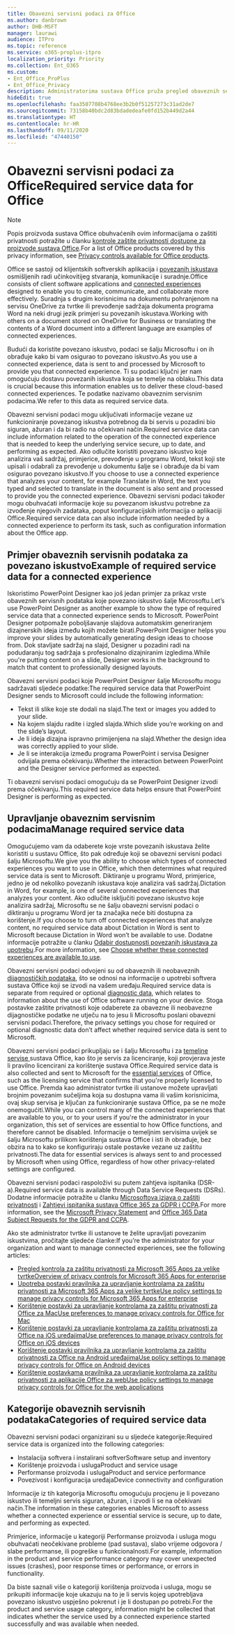 ```yaml
---
title: Obavezni servisni podaci za Office
ms.author: danbrown
author: DHB-MSFT
manager: laurawi
audience: ITPro
ms.topic: reference
ms.service: o365-proplus-itpro
localization_priority: Priority
ms.collection: Ent_O365
ms.custom:
- Ent_Office_ProPlus
- Ent_Office_Privacy
description: Administratorima sustava Office pruža pregled obaveznih servisnih podataka koji se prikupljaju o povezanim iskustvima u sustavu Office.
hideEdit: true
ms.openlocfilehash: faa3507708b4768ee3b2b0f51257273c31ad2de7
ms.sourcegitcommit: 73158b40bdc2d83bdadedeafe0fd152b449d2a44
ms.translationtype: HT
ms.contentlocale: hr-HR
ms.lasthandoff: 09/11/2020
ms.locfileid: "47440150"
---
```

# <a name="required-service-data-for-office"></a><span data-ttu-id="944fe-103">Obavezni servisni podaci za Office</span><span class="sxs-lookup"><span data-stu-id="944fe-103">Required service data for Office</span></span>

> [!NOTE]
> <span data-ttu-id="944fe-104">Popis proizvoda sustava Office obuhvaćenih ovim informacijama o zaštiti privatnosti potražite u članku [kontrole zaštite privatnosti dostupne za proizvode sustava Office](products-versions-privacy-controls.md).</span><span class="sxs-lookup"><span data-stu-id="944fe-104">For a list of Office products covered by this privacy information, see [Privacy controls available for Office products](products-versions-privacy-controls.md).</span></span>

<span data-ttu-id="944fe-105">Office se sastoji od klijentskih softverskih aplikacija i [povezanih iskustava](connected-experiences.md) osmišljenih radi učinkovitijeg stvaranja, komunikacije i suradnje.</span><span class="sxs-lookup"><span data-stu-id="944fe-105">Office consists of client software applications and [connected experiences](connected-experiences.md) designed to enable you to create, communicate, and collaborate more effectively.</span></span> <span data-ttu-id="944fe-106">Suradnja s drugim korisnicima na dokumentu pohranjenom na servisu OneDrive za tvrtke ili prevođenje sadržaja dokumenta programa Word na neki drugi jezik primjeri su povezanih iskustava.</span><span class="sxs-lookup"><span data-stu-id="944fe-106">Working with others on a document stored on OneDrive for Business or translating the contents of a Word document into a different language are examples of connected experiences.</span></span>

<span data-ttu-id="944fe-107">Budući da koristite povezano iskustvo, podaci se šalju Microsoftu i on ih obrađuje kako bi vam osigurao to povezano iskustvo.</span><span class="sxs-lookup"><span data-stu-id="944fe-107">As you use a connected experience, data is sent to and processed by Microsoft to provide you that connected experience.</span></span> <span data-ttu-id="944fe-108">Ti su podaci ključni jer nam omogućuju dostavu povezanih iskustva koja se temelje na oblaku.</span><span class="sxs-lookup"><span data-stu-id="944fe-108">This data is crucial because this information enables us to deliver these cloud-based connected experiences.</span></span> <span data-ttu-id="944fe-109">Te podatke nazivamo obaveznim servisnim podacima.</span><span class="sxs-lookup"><span data-stu-id="944fe-109">We refer to this data as required service data.</span></span>

<span data-ttu-id="944fe-110">Obavezni servisni podaci mogu uključivati informacije vezane uz funkcioniranje povezanog iskustva potrebnog da bi servis u pozadini bio siguran, ažuran i da bi radio na očekivani način.</span><span class="sxs-lookup"><span data-stu-id="944fe-110">Required service data can include information related to the operation of the connected experience that is needed to keep the underlying service secure, up to date, and performing as expected.</span></span> <span data-ttu-id="944fe-111">Ako odlučite koristiti povezano iskustvo koje analizira vaš sadržaj, primjerice, prevođenje u programu Word, tekst koji ste upisali i odabrali za prevođenje u dokumentu šalje se i obrađuje da bi vam osigurao povezano iskustvo.</span><span class="sxs-lookup"><span data-stu-id="944fe-111">If you choose to use a connected experience that analyzes your content, for example Translate in Word, the text you typed and selected to translate in the document is also sent and processed to provide you the connected experience.</span></span> <span data-ttu-id="944fe-112">Obavezni servisni podaci također mogu obuhvaćati informacije koje su povezanom iskustvu potrebne za izvođenje njegovih zadataka, poput konfiguracijskih informacija o aplikaciji Office.</span><span class="sxs-lookup"><span data-stu-id="944fe-112">Required service data can also include information needed by a connected experience to perform its task, such as configuration information about the Office app.</span></span>

## <a name="example-of-required-service-data-for-a-connected-experience"></a><span data-ttu-id="944fe-113">Primjer obaveznih servisnih podataka za povezano iskustvo</span><span class="sxs-lookup"><span data-stu-id="944fe-113">Example of required service data for a connected experience</span></span>

<span data-ttu-id="944fe-114">Iskoristimo PowerPoint Designer kao još jedan primjer za prikaz vrste obaveznih servisnih podataka koje povezano iskustvo šalje Microsoftu.</span><span class="sxs-lookup"><span data-stu-id="944fe-114">Let’s use PowerPoint Designer as another example to show the type of required service data that a connected experience sends to Microsoft.</span></span> <span data-ttu-id="944fe-115">PowerPoint Designer potpomaže poboljšavanje slajdova automatskim generiranjem dizajnerskih ideja između kojih možete birati.</span><span class="sxs-lookup"><span data-stu-id="944fe-115">PowerPoint Designer helps you improve your slides by automatically generating design ideas to choose from.</span></span> <span data-ttu-id="944fe-116">Dok stavljate sadržaj na slajd, Designer u pozadini radi na podudaranju tog sadržaja s profesionalno dizajniranim izgledima.</span><span class="sxs-lookup"><span data-stu-id="944fe-116">While you're putting content on a slide, Designer works in the background to match that content to professionally designed layouts.</span></span>

<span data-ttu-id="944fe-117">Obavezni servisni podaci koje PowerPoint Designer šalje Microsoftu mogu sadržavati sljedeće podatke:</span><span class="sxs-lookup"><span data-stu-id="944fe-117">The required service data that PowerPoint Designer sends to Microsoft could include the following information:</span></span>
- <span data-ttu-id="944fe-118">Tekst ili slike koje ste dodali na slajd.</span><span class="sxs-lookup"><span data-stu-id="944fe-118">The text or images you added to your slide.</span></span>
- <span data-ttu-id="944fe-119">Na kojem slajdu radite i izgled slajda.</span><span class="sxs-lookup"><span data-stu-id="944fe-119">Which slide you’re working on and the slide’s layout.</span></span>
- <span data-ttu-id="944fe-120">Je li ideja dizajna ispravno primijenjena na slajd.</span><span class="sxs-lookup"><span data-stu-id="944fe-120">Whether the design idea was correctly applied to your slide.</span></span>
- <span data-ttu-id="944fe-121">Je li se interakcija između programa PowerPoint i servisa Designer odvijala prema očekivanju.</span><span class="sxs-lookup"><span data-stu-id="944fe-121">Whether the interaction between PowerPoint and the Designer service performed as expected.</span></span>

<span data-ttu-id="944fe-122">Ti obavezni servisni podaci omogućuju da se PowerPoint Designer izvodi prema očekivanju.</span><span class="sxs-lookup"><span data-stu-id="944fe-122">This required service data helps ensure that PowerPoint Designer is performing as expected.</span></span>

## <a name="manage-required-service-data"></a><span data-ttu-id="944fe-123">Upravljanje obaveznim servisnim podacima</span><span class="sxs-lookup"><span data-stu-id="944fe-123">Manage required service data</span></span>

<span data-ttu-id="944fe-124">Omogućujemo vam da odaberete koje vrste povezanih iskustava želite koristiti u sustavu Office, što pak određuje koji se obavezni servisni podaci šalju Microsoftu.</span><span class="sxs-lookup"><span data-stu-id="944fe-124">We give you the ability to choose which types of connected experiences you want to use in Office, which then determines what required service data is sent to Microsoft.</span></span> <span data-ttu-id="944fe-125">Diktiranje u programu Word, primjerice, jedno je od nekoliko povezanih iskustava koje analizira vaš sadržaj.</span><span class="sxs-lookup"><span data-stu-id="944fe-125">Dictation in Word, for example, is one of several connected experiences that analyzes your content.</span></span> <span data-ttu-id="944fe-126">Ako odlučite isključiti povezano iskustvo koje analizira sadržaj, Microsoftu se ne šalju obavezni servisni podaci o diktiranju u programu Word jer ta značajka neće biti dostupna za korištenje.</span><span class="sxs-lookup"><span data-stu-id="944fe-126">If you choose to turn off connected experiences that analyze content, no required service data about Dictation in Word is sent to Microsoft because Dictation in Word won’t be available to use.</span></span> <span data-ttu-id="944fe-127">Dodatne informacije potražite u članku [Odabir dostupnosti povezanih iskustava za upotrebu](connected-experiences.md#choose-whether-these-connected-experiences-are-available-to-use).</span><span class="sxs-lookup"><span data-stu-id="944fe-127">For more information, see [Choose whether these connected experiences are available to use](connected-experiences.md#choose-whether-these-connected-experiences-are-available-to-use).</span></span>

<span data-ttu-id="944fe-128">Obavezni servisni podaci odvojeni su od obaveznih ili neobaveznih [dijagnostičkih podataka](overview-privacy-controls.md#diagnostic-data-sent-from-microsoft-365-apps-for-enterprise-to-microsoft), što se odnosi na informacije o upotrebi softvera sustava Office koji se izvodi na vašem uređaju.</span><span class="sxs-lookup"><span data-stu-id="944fe-128">Required service data is separate from required or optional [diagnostic data](overview-privacy-controls.md#diagnostic-data-sent-from-microsoft-365-apps-for-enterprise-to-microsoft), which relates to information about the use of Office software running on your device.</span></span> <span data-ttu-id="944fe-129">Stoga postavke zaštite privatnosti koje odaberete za obavezne ili neobavezne dijagnostičke podatke ne utječu na to jesu li Microsoftu poslani obavezni servisni podaci.</span><span class="sxs-lookup"><span data-stu-id="944fe-129">Therefore, the privacy settings you chose for required or optional diagnostic data don’t affect whether required service data is sent to Microsoft.</span></span>

<span data-ttu-id="944fe-130">Obavezni servisni podaci prikupljaju se i šalju Microsoftu i za [temeljne servise ](essential-services.md) sustava Office, kao što je servis za licenciranje, koji provjerava jeste li pravilno licencirani za korištenje sustava Office.</span><span class="sxs-lookup"><span data-stu-id="944fe-130">Required service data is also collected and sent to Microsoft for the [essential services](essential-services.md) of Office, such as the licensing service that confirms that you're properly licensed to use Office.</span></span> <span data-ttu-id="944fe-131">Premda kao administrator tvrtke ili ustanove možete upravljati brojnim povezanim sučeljima koja su dostupna vama ili vašim korisnicima, ovaj skup servisa je ključan za funkcioniranje sustava Office, pa se ne može onemogućiti.</span><span class="sxs-lookup"><span data-stu-id="944fe-131">While you can control many of the connected experiences that are available to you, or to your users if you're the administrator in your organization, this set of services are essential to how Office functions, and therefore cannot be disabled.</span></span> <span data-ttu-id="944fe-132">Informacije o temeljnim servisima uvijek se šalju Microsoftu prilikom korištenja sustava Office i isti ih obrađuje, bez obzira na to kako se konfiguriraju ostale postavke vezane uz zaštitu privatnosti.</span><span class="sxs-lookup"><span data-stu-id="944fe-132">The data for essential services is always sent to and processed by Microsoft when using Office, regardless of how other privacy-related settings are configured.</span></span>

<span data-ttu-id="944fe-133">Obavezni servisni podaci raspoloživi su putem zahtjeva ispitanika (DSR-a).</span><span class="sxs-lookup"><span data-stu-id="944fe-133">Required service data is available through Data Service Requests (DSRs).</span></span> <span data-ttu-id="944fe-134">Dodatne informacije potražite u članku [Microsoftova izjava o zaštiti privatnosti](https://privacy.microsoft.com/privacystatement) i [Zahtjevi ispitanika sustava Office 365 za GDPR i CCPA](https://docs.microsoft.com/microsoft-365/compliance/gdpr-dsr-office365).</span><span class="sxs-lookup"><span data-stu-id="944fe-134">For more information, see the [Microsoft Privacy Statement](https://privacy.microsoft.com/privacystatement) and [Office 365 Data Subject Requests for the GDPR and CCPA](https://docs.microsoft.com/microsoft-365/compliance/gdpr-dsr-office365).</span></span>

<span data-ttu-id="944fe-135">Ako ste administrator tvrtke ili ustanove te želite upravljati povezanim iskustvima, pročitajte sljedeće članke:</span><span class="sxs-lookup"><span data-stu-id="944fe-135">If you’re the administrator for your organization and want to manage connected experiences, see the following articles:</span></span>

- [<span data-ttu-id="944fe-136">Pregled kontrola za zaštitu privatnosti za Microsoft 365 Apps za velike tvrtke</span><span class="sxs-lookup"><span data-stu-id="944fe-136">Overview of privacy controls for Microsoft 365 Apps for enterprise</span></span>](overview-privacy-controls.md)
- [<span data-ttu-id="944fe-137">Upotreba postavki pravilnika za upravljanje kontrolama za zaštitu privatnosti za Microsoft 365 Apps za velike tvrtke</span><span class="sxs-lookup"><span data-stu-id="944fe-137">Use policy settings to manage privacy controls for Microsoft 365 Apps for enterprise</span></span>](manage-privacy-controls.md)
- [<span data-ttu-id="944fe-138">Korištenje postavki za upravljanje kontrolama za zaštitu privatnosti za Office za Mac</span><span class="sxs-lookup"><span data-stu-id="944fe-138">Use preferences to manage privacy controls for Office for Mac</span></span>](mac-privacy-preferences.md)
- [<span data-ttu-id="944fe-139">Korištenje postavki za upravljanje kontrolama za zaštitu privatnosti za Office na iOS uređajima</span><span class="sxs-lookup"><span data-stu-id="944fe-139">Use preferences to manage privacy controls for Office on iOS devices</span></span>](ios-privacy-preferences.md)
- [<span data-ttu-id="944fe-140">Korištenje postavki pravilnika za upravljanje kontrolama za zaštitu privatnosti za Office na Android uređajima</span><span class="sxs-lookup"><span data-stu-id="944fe-140">Use policy settings to manage privacy controls for Office on Android devices</span></span>](android-privacy-controls.md)
- [<span data-ttu-id="944fe-141">Korištenje postavkama pravilnika za upravljanje kontrolama za zaštitu privatnosti za aplikacije Office za web</span><span class="sxs-lookup"><span data-stu-id="944fe-141">Use policy settings to manage privacy controls for Office for the web applications</span></span>](office-web-privacy-controls.md)

## <a name="categories-of-required-service-data"></a><span data-ttu-id="944fe-142">Kategorije obaveznih servisnih podataka</span><span class="sxs-lookup"><span data-stu-id="944fe-142">Categories of required service data</span></span>

<span data-ttu-id="944fe-143">Obavezni servisni podaci organizirani su u sljedeće kategorije:</span><span class="sxs-lookup"><span data-stu-id="944fe-143">Required service data is organized into the following categories:</span></span>

- <span data-ttu-id="944fe-144">Instalacija softvera i instalirani softver</span><span class="sxs-lookup"><span data-stu-id="944fe-144">Software setup and inventory</span></span>
- <span data-ttu-id="944fe-145">Korištenje proizvoda i usluga</span><span class="sxs-lookup"><span data-stu-id="944fe-145">Product and service usage</span></span>
- <span data-ttu-id="944fe-146">Performanse proizvoda i usluga</span><span class="sxs-lookup"><span data-stu-id="944fe-146">Product and service performance</span></span>
- <span data-ttu-id="944fe-147">Povezivost i konfiguracija uređaja</span><span class="sxs-lookup"><span data-stu-id="944fe-147">Device connectivity and configuration</span></span>

<span data-ttu-id="944fe-148">Informacije iz tih kategorija Microsoftu omogućuju procjenu je li povezano iskustvo ili temeljni servis siguran, ažuran, i izvodi li se na očekivani način.</span><span class="sxs-lookup"><span data-stu-id="944fe-148">The information in these categories enables Microsoft to assess whether a connected experience or essential service is secure, up to date, and performing as expected.</span></span>

<span data-ttu-id="944fe-149">Primjerice, informacije u kategoriji Performanse proizvoda i usluga mogu obuhvaćati neočekivane probleme (pad sustava), slabo vrijeme odgovora / slabe performanse, ili pogreške u funkcionalnosti.</span><span class="sxs-lookup"><span data-stu-id="944fe-149">For example, information in the product and service performance category may cover unexpected issues (crashes), poor response times or performance, or errors in functionality.</span></span>

<span data-ttu-id="944fe-150">Da biste saznali više o kategoriji korištenja proizvoda i usluga, mogu se prikupiti informacije koje ukazuju na to je li servis kojeg upotrebljava povezano iskustvo uspješno pokrenut i je li dostupan po potrebi.</span><span class="sxs-lookup"><span data-stu-id="944fe-150">For the product and service usage category, information might be collected that indicates whether the service used by a connected experience started successfully and was available when needed.</span></span>